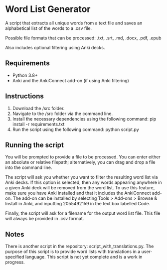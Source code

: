 # Word List Generator

A script that extracts all unique words from a text file and saves an alphabetical list of the words to a .csv file.

Possible file formats that can be processed: .txt, .srt, .md, .docx, .pdf, .epub

Also includes optional filtering using Anki decks.

## Requirements

- Python 3.8+
- Anki and the AnkiConnect add-on (if using Anki filtering)

## Instructions

1. Download the /src folder.
2. Navigate to the /src folder via the command line.
3. Install the necessary dependencies using the following command: pip install -r requirements.txt
4. Run the script using the following command: python script.py

## Running the script

You will be prompted to provide a file to be processed. You can enter either an absolute or relative filepath; alternatively, you can drag and drop a file into the command line.

The script will ask you whether you want to filter the resulting word list via Anki decks. If this option is selected, then any words appearing anywhere in a given Anki deck will be removed from the word list. To use this feature, make sure you have Anki installed and that it includes the AnkiConnect add-on. The add-on can be installed by selecting Tools > Add-ons > Browse & Install in Anki, and inputting 2055492159 in the text box labelled Code.

Finally, the script will ask for a filename for the output word list file. This file will always be provided in .csv format.

## Notes

There is another script in the repository: script_with_translations.py. The purpose of this script is to provide word lists with translations in a user-specified language. This script is not yet complete and is a work in progress.